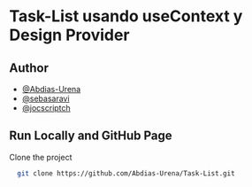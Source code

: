 
# Task-List usando useContext y Design Provider






## Author
- [@Abdias-Urena](https://www.github.com/Abdias-Urena)
- [@sebasaravi](https://www.github.com/sebasaravi)
- [@jocscriptch](https://www.github.com/jocscriptch)


## Run Locally and GitHub Page

Clone the project

```bash
  git clone https://github.com/Abdias-Urena/Task-List.git
```
